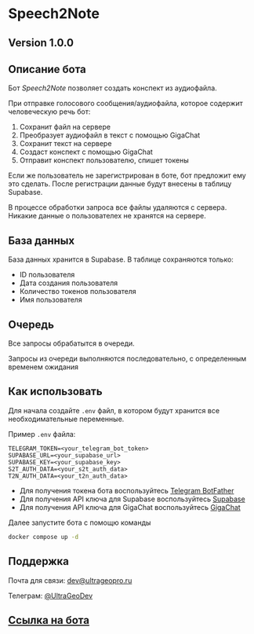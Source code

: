 # Speech2Note
## Version 1.0.0


## Описание бота

Бот *Speech2Note* позволяет создать конспект из аудиофайла.

При отправке голосового сообщения/аудиофайла, которое содержит человеческую речь бот:
1. Сохранит файл на сервере
2. Преобразует аудиофайл в текст с помощью GigaChat
3. Сохранит текст на сервере
4. Создаст конспект с помощью GigaChat
5. Отправит конспект пользователю, спишет токены

Если же пользователь не зарегистрирован в боте, бот предложит ему это сделать.
После регистрации данные будут внесены в таблицу Supabase.

В процессе обработки запроса все файлы удаляются с сервера.
Никакие данные о пользователех не хранятся на сервере.

## База данных

База данных хранится в Supabase.
В таблице сохраняются только:
- ID пользователя
- Дата создания пользователя
- Количество токенов пользователя
- Имя пользователя

## Очередь

Все запросы обрабатытся в очереди.

Запросы из очереди выполняются последовательно, с определенным временем ожидания

## Как использовать

Для начала создайте `.env` файл, в котором будут хранится все необходимательные переменные.

Пример `.env` файла:
```
TELEGRAM_TOKEN=<your_telegram_bot_token>
SUPABASE_URL=<your_supabase_url>
SUPABASE_KEY=<your_supabase_key>
S2T_AUTH_DATA=<your_s2t_auth_data>
T2N_AUTH_DATA=<your_t2n_auth_data>
```

- Для получения токена бота воспользуйтесь [Telegram BotFather](https://telegram.me/BotFather)
- Для получения API ключа для Supabase воспользуйтесь [Supabase](https://supabase.com/docs)
- Для получения API ключа для GigaChat воспользуйтесь [GigaChat](https://developers.sber.ru/)

Далее запустите бота с помощю команды
```bash
docker compose up -d
```

## Поддержка
Почта для связи: dev@ultrageopro.ru

Телеграм: [@UltraGeoDev](https://t.me/UlraGeoDev)
## [Ссылка на бота](https://t.me/speech2notes_bot)